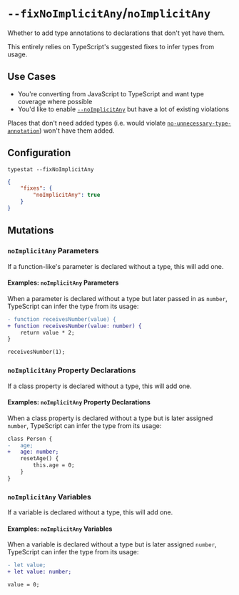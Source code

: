 # `--fixNoImplicitAny`/`noImplicitAny`

Whether to add type annotations to declarations that don't yet have them.

This entirely relies on TypeScript's suggested fixes to infer types from usage.

## Use Cases

* You're converting from JavaScript to TypeScript and want type coverage where possible
* You'd like to enable [`--noImplicitAny`](https://basarat.gitbooks.io/typescript/docs/options/noImplicitAny.html) but have a lot of existing violations

Places that don't need added types (i.e. would violate [`no-unnecessary-type-annotation`](https://github.com/ajafff/tslint-consistent-codestyle/blob/master/docs/no-unnecessary-type-annotation.md))
won't have them added.

## Configuration

```shell
typestat --fixNoImplicitAny
```

```json
{
    "fixes": {
        "noImplicitAny": true
    }
}
```

## Mutations

### `noImplicitAny` Parameters

If a function-like's parameter is declared without a type, this will add one.

#### Examples: `noImplicitAny` Parameters

When a parameter is declared without a type but later passed in as `number`, TypeScript can infer the type from its usage:

```diff
- function receivesNumber(value) {
+ function receivesNumber(value: number) {
    return value * 2;
}

receivesNumber(1);
```

### `noImplicitAny` Property Declarations

If a class property is declared without a type, this will add one.

#### Examples: `noImplicitAny` Property Declarations

When a class property is declared without a type but is later assigned `number`,  TypeScript can infer the type from its usage:

```diff
class Person {
-   age;
+   age: number;
    resetAge() {
        this.age = 0;
    }
}
```

### `noImplicitAny` Variables

If a variable is declared without a type, this will add one.

#### Examples: `noImplicitAny` Variables

When a variable is declared without a type but is later assigned `number`, TypeScript can infer the type from its usage:

```diff
- let value;
+ let value: number;

value = 0;
```
